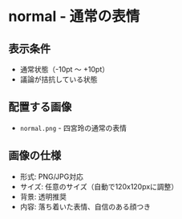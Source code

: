 # normal - 通常の表情

## 表示条件
- 通常状態（-10pt ～ +10pt）
- 議論が拮抗している状態

## 配置する画像
- `normal.png` - 四宮玲の通常の表情

## 画像の仕様
- 形式: PNG/JPG対応
- サイズ: 任意のサイズ（自動で120x120pxに調整）
- 背景: 透明推奨
- 内容: 落ち着いた表情、自信のある顔つき